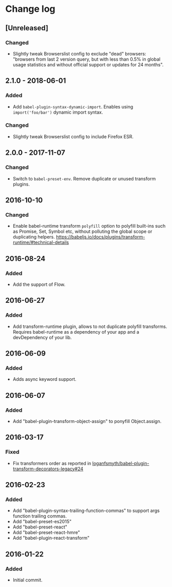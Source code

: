 # Change log

## [Unreleased]
### Changed
  * Slightly tweak Browserslist config to exclude "dead" browsers:  
    "browsers from last 2 version query, but with less than 0.5% in global usage statistics
    and without official support or updates for 24 months".                                 

## 2.1.0 - 2018-06-01
### Added
  - Add `babel-plugin-syntax-dynamic-import`.
    Enables using `import('foo/bar')` dynamic import syntax.

### Changed
  - Slightly tweak Browserslist config to include Firefox ESR.

## 2.0.0 - 2017-11-07
### Changed
  - Switch to `babel-preset-env`.
    Remove duplicate or unused transform plugins.

## 2016-10-10
### Changed
  - Enable babel-runtime transform `polyfill` option to polyfill built-ins such as Promise, Set, Symbol etc,
    without polluting the global scope or duplicating helpers.
    https://babeljs.io/docs/plugins/transform-runtime/#technical-details

## 2016-08-24
### Added
  - Add the support of Flow.

## 2016-06-27
### Added
  - Add transform-runtime plugin, allows to not duplicate polyfill transforms.
    Requires babel-runtime as a dependency of your app and a devDependency of your lib.

## 2016-06-09
### Added
  - Adds async keyword support.

## 2016-06-07
### Added
  - Add "babel-plugin-transform-object-assign" to ponyfill Object.assign.

## 2016-03-17
### Fixed
  - Fix transformers order as reported in
    [loganfsmyth/babel-plugin-transform-decorators-legacy#24
    ](https://github.com/loganfsmyth/babel-plugin-transform-decorators-legacy/issues/24)

## 2016-02-23
### Added
  - Add "babel-plugin-syntax-trailing-function-commas" to support args function trailing commas.
  - Add "babel-preset-es2015"
  - Add "babel-preset-react"
  - Add "babel-preset-react-hmre"
  - Add "babel-plugin-react-transform"

## 2016-01-22
### Added
  - Initial commit.
